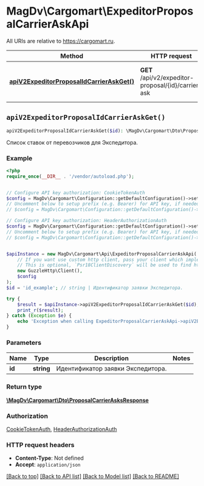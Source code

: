 # MagDv\Cargomart\ExpeditorProposalCarrierAskApi

All URIs are relative to https://cargomart.ru.

Method | HTTP request | Description
------------- | ------------- | -------------
[**apiV2ExpeditorProposalIdCarrierAskGet()**](ExpeditorProposalCarrierAskApi.md#apiV2ExpeditorProposalIdCarrierAskGet) | **GET** /api/v2/expeditor-proposal/{id}/carrier-ask | Список ставок от перевозчиков для Экспедитора.


## `apiV2ExpeditorProposalIdCarrierAskGet()`

```php
apiV2ExpeditorProposalIdCarrierAskGet($id): \MagDv\Cargomart\Dto\ProposalCarrierAsksResponse
```

Список ставок от перевозчиков для Экспедитора.

### Example

```php
<?php
require_once(__DIR__ . '/vendor/autoload.php');


// Configure API key authorization: CookieTokenAuth
$config = MagDv\Cargomart\Configuration::getDefaultConfiguration()->setApiKey('token', 'YOUR_API_KEY');
// Uncomment below to setup prefix (e.g. Bearer) for API key, if needed
// $config = MagDv\Cargomart\Configuration::getDefaultConfiguration()->setApiKeyPrefix('token', 'Bearer');

// Configure API key authorization: HeaderAuthorizationAuth
$config = MagDv\Cargomart\Configuration::getDefaultConfiguration()->setApiKey('Authorization', 'YOUR_API_KEY');
// Uncomment below to setup prefix (e.g. Bearer) for API key, if needed
// $config = MagDv\Cargomart\Configuration::getDefaultConfiguration()->setApiKeyPrefix('Authorization', 'Bearer');


$apiInstance = new MagDv\Cargomart\Api\ExpeditorProposalCarrierAskApi(
    // If you want use custom http client, pass your client which implements `Psr\Http\Client\ClientInterface`.
    // This is optional, `Psr18ClientDiscovery` will be used to find http client. For instance `GuzzleHttp\Client` implements that interface
    new GuzzleHttp\Client(),
    $config
);
$id = 'id_example'; // string | Идентификатор заявки Экспедитора.

try {
    $result = $apiInstance->apiV2ExpeditorProposalIdCarrierAskGet($id);
    print_r($result);
} catch (Exception $e) {
    echo 'Exception when calling ExpeditorProposalCarrierAskApi->apiV2ExpeditorProposalIdCarrierAskGet: ', $e->getMessage(), PHP_EOL;
}
```

### Parameters

Name | Type | Description  | Notes
------------- | ------------- | ------------- | -------------
 **id** | **string**| Идентификатор заявки Экспедитора. |

### Return type

[**\MagDv\Cargomart\Dto\ProposalCarrierAsksResponse**](../Model/ProposalCarrierAsksResponse.md)

### Authorization

[CookieTokenAuth](../../README.md#CookieTokenAuth), [HeaderAuthorizationAuth](../../README.md#HeaderAuthorizationAuth)

### HTTP request headers

- **Content-Type**: Not defined
- **Accept**: `application/json`

[[Back to top]](#) [[Back to API list]](../../README.md#endpoints)
[[Back to Model list]](../../README.md#models)
[[Back to README]](../../README.md)

